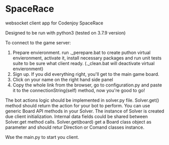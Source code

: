 SpaceRace
=========

websocket client app for Codenjoy SpaceRace

Designed to be run with python3 (tested on 3.7.9 version)

To connect to the game server:
1. Prepare envieronment. run .\_perepare.bat to create puthon virtual envieronment, activate it, install necessary packages and run unit tests suite to be sure what client ready. (.\_clean.bat will deactivate virtual envieronment)
2. Sign up. If you did everything right, you'll get to the main game board.
3. Click on your name on the right hand side panel
4. Copy the whole link from the browser, go to configuration.py and paste it to the connectionString(self) method, now you're good to go!

The bot actions logic should be implemented in solver.py file. Solver.get() method should return the action for your bot to perform. 
You can use generic Board API methods in your Solver.
The instance of Solver is created due client initialization. Internal data fields could be shared between Solver.get method calls. 
Solver.get(board) get a Board class object as parameter and should retur Direction or Comand classes instance. 

Wse the main.py to start you client.
